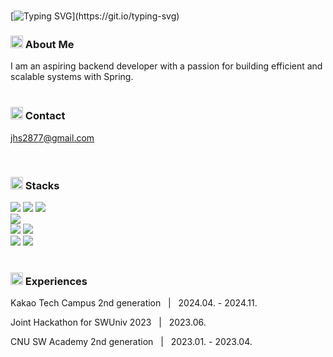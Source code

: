 </br>

[![Typing SVG](https://readme-typing-svg.demolab.com?font=Indie+Flower&size=40&pause=1000&color=6AD4DD&width=435&height=70&lines=Hi,+I'm+Hyunseo.)](https://git.io/typing-svg)

<h3><img src="https://img.icons8.com/?size=100&id=Ef10FbRv65UX&format=png&color=000000" width="20" height="20"/> About Me</h3>
I am an aspiring backend developer with a passion for building efficient and scalable systems with Spring.

</br>
</br>

<h3><img src="https://img.icons8.com/?size=100&id=ImCrEX6dngpa&format=png&color=000000" width="20" height="20"/> Contact</h3>

jhs2877@gmail.com

</br>

<h3><img src="https://img.icons8.com/?size=100&id=LiyXi9jFrVag&format=png&color=000000" width="20" height="20"/> Stacks</h3>
<div class='row'>
    <img src="https://img.shields.io/badge/Spring-6AD4DD?style=flat&logo=Spring&logoColor=FFFFFF"/>
    <img src="https://img.shields.io/badge/Spring%20Boot-6AD4DD?style=flat&logo=Spring%20Boot&logoColor=FFFFFF"/>
    <img src="https://img.shields.io/badge/Java-7AA2E3?style=flat&logo=openjdk&logoColor=FFFFFF"/>
    </br>
    <img src="https://img.shields.io/badge/MySQL-97E7E1?style=flat&logo=MySQL&logoColor=FFFFFF"/>
    </br>
    <img src="https://img.shields.io/badge/Docker-97E7E1?style=flat&logo=Docker&logoColor=FFFFFF"/>
    <img src="https://img.shields.io/badge/AWS-97E7E1?style=flat&logo=amazon&logoColor=FFFFFF"/>
    </br>
    <img src="https://img.shields.io/badge/Flask-F8F6E3?style=flat&logo=Flask&logoColor=FFFFFF"/>
    <img src="https://img.shields.io/badge/Python-F8F6E3?style=flat&logo=Python&logoColor=FFFFFF"/>
</div>

</br>

<h3><img src="https://img.icons8.com/?size=100&id=8dzhorYDcX5G&format=png&color=000000" width="20" height="20"/> Experiences</h3>

Kakao Tech Campus 2nd generation &nbsp;&nbsp;|&nbsp;&nbsp; 2024.04. - 2024.11.   

Joint Hackathon for SWUniv 2023 &nbsp;&nbsp;|&nbsp;&nbsp; 2023.06.   

CNU SW Academy 2nd generation &nbsp;&nbsp;|&nbsp;&nbsp; 2023.01. - 2023.04.


<!-- color palette: https://colorhunt.co/palette/f8f6e397e7e16ad4dd7aa2e3 -->
<!-- icon: https://icons8.kr/icon/set/popular/3d-plastilina -->

